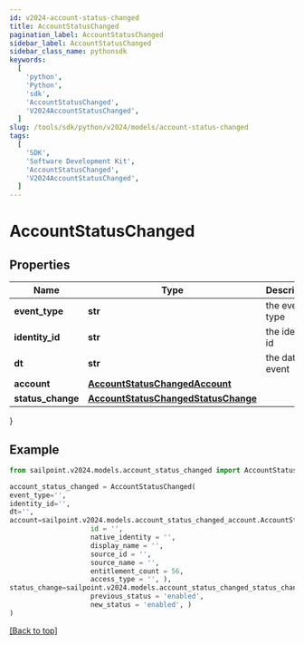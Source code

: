 ```yaml
---
id: v2024-account-status-changed
title: AccountStatusChanged
pagination_label: AccountStatusChanged
sidebar_label: AccountStatusChanged
sidebar_class_name: pythonsdk
keywords:
  [
    'python',
    'Python',
    'sdk',
    'AccountStatusChanged',
    'V2024AccountStatusChanged',
  ]
slug: /tools/sdk/python/v2024/models/account-status-changed
tags:
  [
    'SDK',
    'Software Development Kit',
    'AccountStatusChanged',
    'V2024AccountStatusChanged',
  ]
---
```


# AccountStatusChanged

## Properties

| Name | Type | Description | Notes |
| --- | --- | --- | --- |
| **event_type** | **str** | the event type | [optional] |
| **identity_id** | **str** | the identity id | [optional] |
| **dt** | **str** | the date of event | [optional] |
| **account** | [**AccountStatusChangedAccount**](account-status-changed-account) |  | [optional] |
| **status_change** | [**AccountStatusChangedStatusChange**](account-status-changed-status-change) |  | [optional] |

}

## Example

```python
from sailpoint.v2024.models.account_status_changed import AccountStatusChanged

account_status_changed = AccountStatusChanged(
event_type='',
identity_id='',
dt='',
account=sailpoint.v2024.models.account_status_changed_account.AccountStatusChanged_account(
                    id = '',
                    native_identity = '',
                    display_name = '',
                    source_id = '',
                    source_name = '',
                    entitlement_count = 56,
                    access_type = '', ),
status_change=sailpoint.v2024.models.account_status_changed_status_change.AccountStatusChanged_statusChange(
                    previous_status = 'enabled',
                    new_status = 'enabled', )
)

```

[[Back to top]](#)

